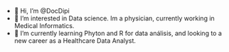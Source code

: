 - 👋 Hi, I’m @DocDipi
- 👀 I’m interested in Data science. Im a physician, currently working in Medical Informatics.
- 🌱 I’m currently learning Phyton and R for data análisis, and looking to a new career as a Healthcare Data Analyst.

<!---
DocDipi/DocDipi is a ✨ special ✨ repository because its `README.md` (this file) appears on your GitHub profile.
You can click the Preview link to take a look at your changes.
--->
